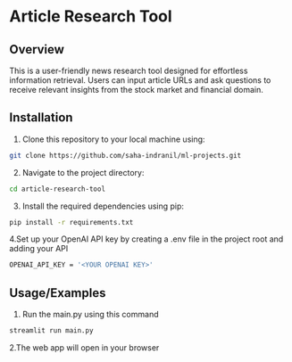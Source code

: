 # Article Research Tool

## Overview

This is a user-friendly news research tool designed for effortless information retrieval. Users can input article URLs and ask questions to receive relevant insights from the stock market and financial domain.

## Installation

1. Clone this repository to your local machine using:

```bash
git clone https://github.com/saha-indranil/ml-projects.git
```

2. Navigate to the project directory:

```bash
cd article-research-tool
```

3. Install the required dependencies using pip:

```bash
pip install -r requirements.txt
```

4.Set up your OpenAI API key by creating a .env file in the project root and adding your API

```bash
OPENAI_API_KEY = '<YOUR OPENAI KEY>'
```

## Usage/Examples

1. Run the main.py using this command

```bash
streamlit run main.py
```

2.The web app will open in your browser

